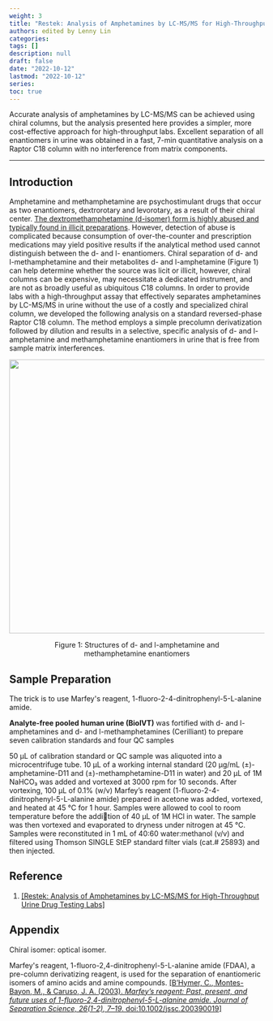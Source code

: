 ```yaml
---
weight: 3
title: "Restek: Analysis of Amphetamines by LC-MS/MS for High-Throughput Urine Drug Testing"
authors: edited by Lenny Lin
categories: 
tags: []
description: null
draft: false
date: "2022-10-12"
lastmod: "2022-10-12"
series: 
toc: true
---
```


Accurate analysis of amphetamines by LC-MS/MS can be achieved using chiral columns, but the analysis presented here provides a simpler, more cost-effective approach for high-throughput labs. Excellent separation of all enantiomers in urine was obtained in a fast, 7-min quantitative analysis on a Raptor C18 column with no interference from matrix components.
<!--more-->
---
## Introduction
Amphetamine and methamphetamine are psychostimulant drugs that occur as two enantiomers, dextrorotary and levorotary, as a result of their chiral center. <u>The dextromethamphetamine (d-isomer) form is highly abused and typically found in illicit preparations</u>. However, detection of abuse is complicated because consumption of over-the-counter and prescription medications may yield positive results if the analytical method used cannot distinguish between the d- and l- enantiomers. Chiral separation of d- and l-methamphetamine and their metabolites d- and l-amphetamine (Figure 1) can help determine whether the source was licit or illicit, however, chiral columns can be expensive, may necessitate a dedicated instrument, and are not as broadly useful as ubiquitous C18 columns.
In order to provide labs with a high-throughput assay that effectively separates amphetamines by LC-MS/MS in urine without the use of a costly and specialized chiral column, we developed the following analysis on a standard reversed-phase Raptor C18 column. The method employs a simple precolumn derivatization followed by dilution and results in a selective, specific analysis of d- and l-amphetamine and methamphetamine enantiomers in urine that is free from sample matrix interferences.  

<center><img width ="540" height= auto src = "/docs/images/Screenshot 2022-10-12 145136.png"/></center>
<figure><center>Figure 1: Structures of d- and l-amphetamine and methamphetamine enantiomers</center></figure>


## Sample Preparation

The trick is to use Marfey's reagent, 1-fluoro-2-4-dinitrophenyl-5-L-alanine amide.  

**Analyte-free pooled human urine (BioIVT)** was fortified with d- and l-amphetamines and d- and l-methamphetamines (Cerilliant) to prepare seven calibration standards and four QC samples

50 μL of calibration standard or QC sample was aliquoted into a microcentrifuge tube. 10 μL of a working internal standard (20 μg/mL (±)-amphetamine-D11 and (±)-methamphetamine-D11 in water) and 20 μL of 1M NaHCO₃ was added and vortexed at 3000 rpm for 10 seconds. After vortexing, 100 μL of 0.1% (w/v) Marfey’s reagent (1-fluoro-2-4-dinitrophenyl-5-L-alanine amide) prepared in acetone was added, vortexed, and heated at 45 °C for 1 hour. Samples were allowed to cool to room temperature before the addition of 40 μL of 1M HCl in water. The sample was then vortexed and evaporated to dryness under nitrogen at 45 °C. Samples were reconstituted in 1 mL of 40:60 water:methanol (v/v) and filtered using Thomson SINGLE StEP standard filter vials (cat.# 25893) and then injected.

## Reference
1. <a href = "https://www.restek.com/globalassets/pdfs/literature/cfan3052a-unv.pdf" target="_blank" rel="noopener noreferrer">[Restek: Analysis of Amphetamines by LC-MS/MS for High-Throughput Urine Drug Testing Labs]</a>


## Appendix

Chiral isomer: optical isomer.  

Marfey's reagent, 1-fluoro-2,4-dinitrophenyl-5-L-alanine amide (FDAA), a pre-column derivatizing reagent, is used for the separation of enantiomeric isomers of amino acids and amine compounds. <a href = "https://analyticalsciencejournals.onlinelibrary.wiley.com/doi/10.1002/jssc.200390019" target="_blank" rel="noopener noreferrer">[B’Hymer, C., Montes-Bayon, M., & Caruso, J. A. (2003). <i>Marfey’s reagent: Past, present, and future uses of 1-fluoro-2,4-dinitrophenyl-5-L-alanine amide. Journal of Separation Science, 26(1-2), 7–19</i>. doi:10.1002/jssc.200390019]</a>

